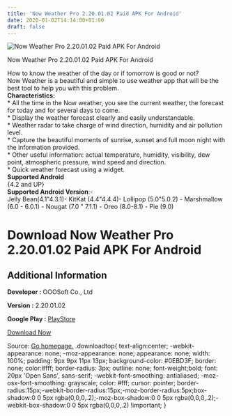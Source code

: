 ```yaml
---
title: 'Now Weather Pro 2.20.01.02 Paid APK For Android'
date: 2020-01-02T14:14:00+01:00
draft: false
---
```


![Now Weather Pro 2.20.01.02 Paid APK For Android](https://i1.wp.com/apkhome.net/wp-content/uploads/2020/01/Now-Weather-Pro-2.20.01.02-Paid.png "Now Weather Pro 2.20.01.02 Paid APK For Android")

  

Now Weather Pro 2.20.01.02 Paid APK For Android

How to know the weather of the day or if tomorrow is good or not?  
Now Weather is a beautiful and simple to use weather app that will be the best tool to help you with this problem.  
**Characteristics:**  
\* All the time in the Now weather, you see the current weather, the forecast for today and for several days to come.  
\* Display the weather forecast clearly and easily understandable.  
\* Weather radar to take charge of wind direction, humidity and air pollution level.  
\* Capture the beautiful moments of sunrise, sunset and full moon night with the information provided.  
\* Other useful information: actual temperature, humidity, visibility, dew point, atmospheric pressure, wind speed and direction.  
\* Quick weather forecast using a widget.  
**Supported Android**  
{4.2 and UP}  
**Supported Android Version**:-  
Jelly Bean(4.1"4.3.1)- KitKat (4.4"4.4.4)- Lollipop (5.0"5.0.2) - Marshmallow (6.0 - 6.0.1) - Nougat (7.0 " 7.1.1) - Oreo (8.0-8.1) - Pie (9.0)

Download Now Weather Pro 2.20.01.02 Paid APK For Android
========================================================

Additional Information
----------------------

**Developer :** OOOSoft Co., Ltd

**Version :** 2.20.01.02

**Google Play :** [PlayStore](https://play.google.com/store/apps/details?id=com.ooosoft.weather.forecast.pro.v2)

  

[Download Now](https://store4app.co/post/now-weather-pro-2-20-01-02-paid-apk-for-android_1577970689)

  
Source: [Go homepage.](https://store4app.co/post/now-weather-pro-2-20-01-02-paid-apk-for-android_1577970689) .downloadtop{ text-align:center; -webkit-appearance: none; -moz-appearance: none; appearance: none; width: 100%; padding: 9px 9px 11px 13px; background-color: #0EBD3F; border: none; color:#fff; border-radius: 3px; outline: none; font-weight;bold; font: 20px 'Open Sans', sans-serif; -webkit-font-smoothing: antialiased; -moz-osx-font-smoothing: grayscale; color: #fff; cursor: pointer; border-radius:15px;-webkit-border-radius:15px;-moz-border-radius:5px;box-shadow:0 0 5px rgba(0,0,0,.2);-moz-box-shadow:0 0 5px rgba(0,0,0,.2);-webkit-box-shadow:0 0 5px rgba(0,0,0,.2) !important; }